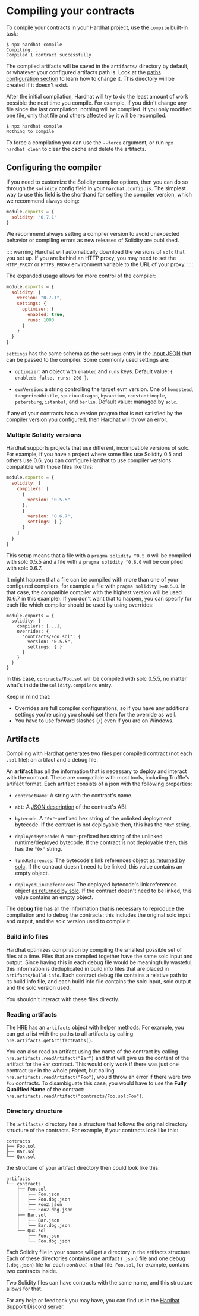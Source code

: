 # Compiling your contracts

To compile your contracts in your Hardhat project, use the `compile` built-in task:
```
$ npx hardhat compile
Compiling...
Compiled 1 contract successfully
```

The compiled artifacts will be saved in the `artifacts/` directory by default, or whatever your configured artifacts path is. Look at the [paths configuration section](../config/README.md#path-configuration) to learn how to change it. This directory will be created if it doesn't exist.

After the initial compilation, Hardhat will try to do the least amount of work possible the next time you compile. For example, if you didn't change any file since the last compilation, nothing will be compiled. If you only modified one file, only that file and others affected by it will be recompiled.

```
$ npx hardhat compile
Nothing to compile
```

To force a compilation you can use the `--force` argument, or run `npx hardhat clean` to clear the cache and delete the artifacts.

## Configuring the compiler

If you need to customize the Solidity compiler options, then you can do so through the `solidity` config field in your `hardhat.config.js`. The simplest way to use this field is the shorthand for setting the compiler version, which we recommend always doing:

```js
module.exports = {
  solidity: "0.7.1"
}
```

We recommend always setting a compiler version to avoid unexpected behavior or compiling errors as new releases of Solidity are published.

:::: warning
Hardhat will automatically download the versions of `solc` that you set up. If you are behind an HTTP proxy, you may need to set the `HTTP_PROXY` or `HTTPS_PROXY` environment variable to the URL of your proxy.
::::

The expanded usage allows for more control of the compiler:

```js
module.exports = {
  solidity: {
    version: "0.7.1",
    settings: {
      optimizer: {
        enabled: true,
        runs: 1000
      }
    }
  }
}
```

`settings` has the same schema as the `settings` entry in the [Input JSON](https://solidity.readthedocs.io/en/v0.7.2/using-the-compiler.html#input-description) that can be passed to the compiler. Some commonly used settings are:

- `optimizer`: an object with `enabled` and `runs` keys. Default value: `{ enabled: false, runs: 200 }`.

- `evmVersion`: a string controlling the target evm version. One of `homestead`, `tangerineWhistle`, `spuriousDragon`, `byzantium`, `constantinople`, `petersburg`, `istanbul`, and `berlin`. Default value: managed by `solc`. 

If any of your contracts has a version pragma that is not satisfied by the compiler version you configured, then Hardhat will throw an error.

### Multiple Solidity versions

Hardhat supports projects that use different, incompatible versions of solc. For example, if you have a project where some files use Solidity 0.5 and others use 0.6, you can configure Hardhat to use compiler versions compatible with those files like this:

```js
module.exports = {
  solidity: {
    compilers: [
      {
        version: "0.5.5"
      },
      {
        version: "0.6.7",
        settings: { } 
      }
    ]
  }
}
```

This setup means that a file with a `pragma solidity ^0.5.0` will be compiled with solc 0.5.5 and a file with a `pragma solidity ^0.6.0` will be compiled with solc 0.6.7.

It might happen that a file can be compiled with more than one of your configured compilers, for example a file with `pragma solidity >=0.5.0`. In that case, the compatible compiler with the highest version will be used (0.6.7 in this example). If you don't want that to happen, you can specify for each file which compiler should be used by using overrides:

```js{4-7}
module.exports = {
  solidity: {
    compilers: [...],
    overrides: {
      "contracts/Foo.sol": {
        version: "0.5.5",
        settings: { }
      }
    }
  }
}
```

In this case, `contracts/Foo.sol` will be compiled with solc 0.5.5, no matter what's inside the `solidity.compilers` entry. 

Keep in mind that:
- Overrides are full compiler configurations, so if you have any additional settings you're using you should set them for the override as well.
- You have to use forward slashes (`/`) even if you are on Windows.

## Artifacts
 
Compiling with Hardhat generates two files per compiled contract (not each `.sol` file): an artifact and a debug file. 

An **artifact** has all the information that is necessary to deploy and interact with the contract. These are compatible with most tools, including Truffle's artifact format. Each artifact consists of a json with the following properties:

- `contractName`: A string with the contract's name.

- `abi`: A [JSON description](https://solidity.readthedocs.io/en/latest/abi-spec.html#abi-json) of the contract's ABI.

- `bytecode`: A `"0x"`-prefixed hex string of the unlinked deployment bytecode. If the contract is not deployable then, this has the `"0x"` string.

- `deployedBytecode`: A `"0x"`-prefixed hex string of the unlinked runtime/deployed bytecode. If the contract is not deployable then, this has the `"0x"` string.

- `linkReferences`: The bytecode's link references object [as returned by solc](https://solidity.readthedocs.io/en/latest/using-the-compiler.html). If the contract doesn't need to be linked, this value contains an empty object.

- `deployedLinkReferences`: The deployed bytecode's link references object [as returned by solc](https://solidity.readthedocs.io/en/latest/using-the-compiler.html). If the contract doesn't need to be linked, this value contains an empty object.


The **debug file** has all the information that is necessary to reproduce the compilation and to debug the contracts: this includes the original solc input and output, and the solc version used to compile it.

### Build info files
Hardhat optimizes compilation by compiling the smallest possible set of files at a time. Files that are compiled together have the same solc input and output. Since having this in each debug file would be meaningfully wasteful, this information is deduplicated in build info files that are placed in `artifacts/build-info`. Each contract debug file contains a relative path to its build info file, and each build info file contains the solc input, solc output and the solc version used.

You shouldn't interact with these files directly. 

### Reading artifacts

The [HRE] has an `artifacts` object with helper methods. For example, you can get a list with the paths to all artifacts by calling `hre.artifacts.getArtifactPaths()`.

You can also read an artifact using the name of the contract by calling `hre.artifacts.readArtifact("Bar")` and that will give us the content of the artifact for the `Bar` contract. This would only work if there was just one contract `Bar` in the whole project, but calling `hre.artifacts.readArtifact("Foo")`, would throw an error if there were two `Foo` contracts. To disambiguate this case, you would have to use the **Fully Qualified Name** of the contract: `hre.artifacts.readArtifact("contracts/Foo.sol:Foo")`.

### Directory structure
The `artifacts/` directory has a structure that follows the original directory structure of the contracts. For example, if your contracts look like this:

```
contracts
├── Foo.sol
├── Bar.sol
└── Qux.sol
```

the structure of your artifact directory then could look like this:

```
artifacts
└── contracts
    ├── Foo.sol
    │   ├── Foo.json
    │   ├── Foo.dbg.json
    │   ├── Foo2.json
    │   └── Foo2.dbg.json
    ├── Bar.sol
    │   ├── Bar.json
    │   └── Bar.dbg.json
    └── Qux.sol
        ├── Foo.json
        └── Foo.dbg.json
```

Each Solidity file in your source will get a directory in the artifacts structure. Each of these directories contains one artifact (`.json`) file and one debug (`.dbg.json`) file for each _contract_ in that file. `Foo.sol`, for example, contains two contracts inside.

Two Solidity files can have contracts with the same name, and this structure allows for that.

For any help or feedback you may have, you can find us in the [Hardhat Support Discord server](https://hardhat.org/discord).

[HRE]: ../advanced/hardhat-runtime-environment.md
